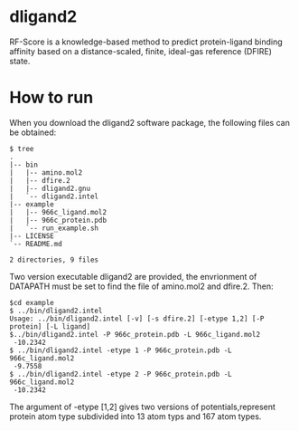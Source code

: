 # dligand2
RF-Score is a knowledge-based method to predict protein-ligand binding affinity based on a distance-scaled, finite, ideal-gas reference (DFIRE) state.
# How to run 
When you download the dligand2 software package, the following files can be obtained:
```
$ tree 
.
|-- bin
|   |-- amino.mol2
|   |-- dfire.2
|   |-- dligand2.gnu
|   `-- dligand2.intel
|-- example
|   |-- 966c_ligand.mol2
|   |-- 966c_protein.pdb
|   `-- run_example.sh
|-- LICENSE
`-- README.md

2 directories, 9 files
```
Two version executable dligand2 are provided, the envrionment of DATAPATH must be set to find the file of amino.mol2 and dfire.2. Then:
```
$cd example
$ ../bin/dligand2.intel 
Usage: ../bin/dligand2.intel [-v] [-s dfire.2] [-etype 1,2] [-P protein] [-L ligand]
$../bin/dligand2.intel -P 966c_protein.pdb -L 966c_ligand.mol2
 -10.2342
$ ../bin/dligand2.intel -etype 1 -P 966c_protein.pdb -L 966c_ligand.mol2 
 -9.7558
$ ../bin/dligand2.intel -etype 2 -P 966c_protein.pdb -L 966c_ligand.mol2 
 -10.2342
```
The argument of -etype [1,2] gives two versions of potentials,represent protein atom type subdivided into 13 atom typs and 167 atom types. 
